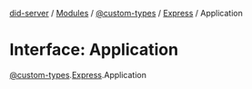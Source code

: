 [did-server](../README.md) / [Modules](../modules.md) / [@custom-types](../modules/_custom_types.md) / [Express](../modules/_custom_types.express.md) / Application

# Interface: Application

[@custom-types](../modules/_custom_types.md).[Express](../modules/_custom_types.express.md).Application
